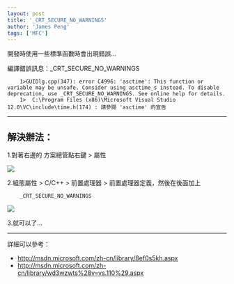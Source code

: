 ```yaml
---
layout: post
title: '_CRT_SECURE_NO_WARNINGS'
author: 'James Peng'
tags: ['MFC']
---
```


開發時使用一些標準函數時會出現錯誤...

編譯錯誤訊息：_CRT_SECURE_NO_WARNINGS

~~~text
    1>GUIDlg.cpp(347): error C4996: 'asctime': This function or variable may be unsafe. Consider using asctime_s instead. To disable deprecation, use _CRT_SECURE_NO_WARNINGS. See online help for details.
    1>  C:\Program Files (x86)\Microsoft Visual Studio 12.0\VC\include\time.h(174) : 請參閱 'asctime' 的宣告
~~~


----------

## 解決辦法： ##

1.對著右邊的 方案總管點右鍵 > 屬性 

![](http://i.imgur.com/34J8xX3.png)


2.組態屬性 > C/C++ > 前置處理器 > 前置處理器定義，然後在後面加上 

~~~text
    _CRT_SECURE_NO_WARNINGS
~~~

![](http://i.imgur.com/bWD1OL2.png)


3.就可以了...


----------

詳細可以參考：

- http://msdn.microsoft.com/zh-cn/library/8ef0s5kh.aspx
- http://msdn.microsoft.com/zh-cn/library/wd3wzwts%28v=vs.110%29.aspx